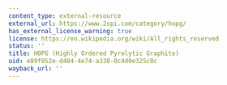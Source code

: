 ```yaml
---
content_type: external-resource
external_url: https://www.2spi.com/category/hopg/
has_external_license_warning: true
license: https://en.wikipedia.org/wiki/All_rights_reserved
status: ''
title: HOPG (Highly Ordered Pyrolytic Graphite)
uid: e89f052e-d484-4e74-a338-0c4d0e325c0c
wayback_url: ''
---
```

